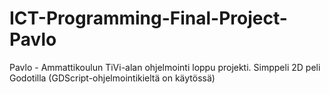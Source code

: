 # ICT-Programming-Final-Project-Pavlo
Pavlo - Ammattikoulun TiVi-alan ohjelmointi loppu projekti. Simppeli 2D peli Godotilla (GDScript-ohjelmointikieltä on käytössä)
